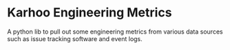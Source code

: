 # Karhoo Engineering Metrics
A python lib to pull out some engineering metrics from various data sources such as issue tracking software and event logs.
